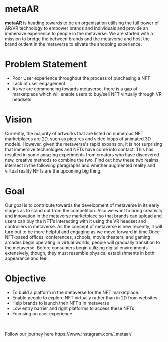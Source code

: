 # metaAR
<b>metaAR</b> is heading towards to be an organisation utilising the full power of AR/VR technology to empower brands and individuals and provide an immersive experience to people in the metaverse. We are started with a mission to bridge the between brands and the metaverse and host the brand outlent in the metaverse to elivate the shopping experience. 

<h1>Problem Statement</h1>

<ul>
 <li>Poor User experience throughout the process of purchasing a NFT </l1>
 <li>Lack of user engagement  </l1>
 <li>As we are commencing towards metaverse, there is a gap of marketplace which will enable users to buy/sell NFT virtually through VR headsets </l1>
</ul>

<h1>Vision</h1>

Currently, the majority of artworks that are listed on numerous NFT marketplaces are 2D, such as pictures and video loops of animated 3D models. However, given the metaverse's rapid expansion, it is not surprising that immersive technologies and NFTs have come into contact. This has resulted in some amazing experiments from creators who have discovered new, creative methods to combine the two. Find out how these two realms intersect in the following paragraphs and whether augmented reality and virtual reality NFTs are the upcoming big thing.

<h1>Goal</h1>

Our goal is to contribute towards the development of metaverse in its early stages as to stand out from the competition. Also we want to bring creativity and innovation in the metaverse marketplace so that brands can upload and users can buy the NFT’s interacting with it using the VR headset  and controllers in metaverse. As the concept of metaverse is new recently, it will turn out to be more helpful and engaging as we move forward in time.Once NFT-based offices, conferences, schools, movie theaters, and gaming arcades begin operating in virtual worlds, people will gradually transition to the metaverse. Before consumers begin utilizing digital environments extensively, though, they must resemble physical establishments in both appearance and feel.

<h1>Objective </h1>
<ul>
<li>To build a platform in the metaverse for the NFT marketplace. </li>
<li>Enable people to explore NFT virtually rather than in 2D from websites</li>
<li>Help brands to launch their NFT’s in metaverse</li>
<li>Low entry barrier and right platforms to access these NFTs</li>
<li>Focusing on user experience</l1>
 </ul>
 
 </br>
 </br>
 Follow our journey here <href> https://www.instagram.com/_metaar/ </href>
